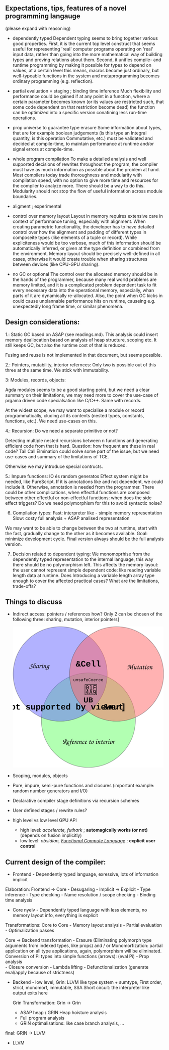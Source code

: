 ## Expectations, tips, features of a novel programming langauge
(please expand with reasoning)
- dependently typed
Dependent typing seems to bring together various good properties. First, it is the current top level construct that seems useful for representing 'real' computer programs operating on 'real' input data, rather than going into the more mathematical way of building types and proving relations about them. Second, it unifies compile- and runtime programming by making it possible for types to depend on values, at a certain level this means, macros become just ordinary, but well-typeable functions in the system and metaprogramming becomes ordinary programming (e.g. reflection).

- partial evaluation = staging ; binding time inference
Much flexibility and performance could be gained if at any point in a function, where a certain parameter becomes known (or its values are restricted such, that some code dependent on that restriction become dead) the function can be optimized into a specific version conatining less run-time operations.

- prop universe to guarantee type erasure
Some information about types, that are for example boolean judgements (is this type an Integral quantity, is this operation Commutative, etc.) must be validated and decided at compile-time, to maintain performance at runtime and/or signal errors at compile-time.

- whole program compilation
To make a detailed analysis and well supported decisions of rewrites throughout the program, the compiler must have as much information as possible about the problem at hand. Most compilers today trade thoroughness and modularity with compilation speed, with no option to give more time and resources for the compiler to analyze more. There should be a way to do this. Modularity should not stop the flow of useful information across module boundaries.

- aligment ; experimental
- control over memory layout
Layout in memory requires extensive care in context of performance tuning, especially with alignment. When creating parametric functionality, the developer has to have detailed control over how the alignment and padding of different types in composeite types (like elements of a tuple or record). While expliciteness would be too verbose, much of this information should be automatically inferred, or given at the type definition or combined from the environment. Memory layout should be precisely well-defined in all cases, otherwise it would create trouble when sharing structures between devices (like CPU-GPU sharing).

- no GC or optional
The control over the allocated memory should be in the hands of the programmer, because many real world problems are memory limited, and it is a complicated problem dependent task to fit every necessary data into the operational memory, especially, whan parts of it are dynamically re-allocated. Also, the point when GC kicks in could cause unplannable performance hits on runtime, causeing e.g. unexpectedly long frame time, or similar phenomena. 


## Design considerations:

1.: Static GC based on ASAP (see readings.md).
This analysis could insert memory deallocation based on analysis of heap structure, scoping etc. It still keeps GC, but also the runtime cost of that is reduced.

Fusing and reuse is not implemented in that document, but seems possible.


2.: Pointers, mutability, interior refernces:
Only two is possible out of this three at the same time.
We stick with immutability.


3: Modules, records, objects:

Agda modules seems to be a good starting point, but we need a clear summary on their limitations, we may need more to cover the use-case of prgama driven code specialsation like C/C++. Same with records.

At the widest scope, we may want to specialise a module or record programmatically, cluding all its contents (nested types, constants, functions, etc.). We need use-cases on this.


4.: Recursion:
Do we need a separate primitive or not?

Detecting multiple nested recursions between n functions and generating efficient code from that is hard.
Question: how frequent are these in real code?
Tail Call Elmination could solve some part of the issue, but we need use-cases and summary of the limitations of TCE.

Otherwise we may introduce special contructs.

5.: Impure functions: IO és random generatos
Effect system might be needed, like PureScript.
If it is annotations like and not dependent, we could include it. Otherwise, annotation is needed from the programmer. There could be other complications, when effectful functions are composed between other effectful or non-effectful functions: when does the side effect triggers? Do we need polymorphism for this to avoid syntactic noise?

6. Compilation types:
Fast: interpreter like - simple memory representation
Slow: costy full analysis + ASAP analised representation

We may want to be able to change between the two at runtime, start with the fast, gradually change to the other as it becomes available. Goal: minimize development cycle. Final version always should be the full analysis version.

7. Decision related to dependent typing:
We monomoprhise from the dependently typed representation to the internal language, this way there should be no polymorphism left. This affects the memory layout: the user cannot represent simple dependent code: like reading variable length data at runtime. Does Introducing a variable length array type enough to cover the affected practical cases? What are the limitations, trade-offs?


## Things to discuss
- Indirect access: pointers / references how?
  Only 2 can be chosen of the following three: sharing, mutation, interior pointers] 
  
  ![Choose at most two](ChooseTwo.svg)

- Scoping, modules, objects
- Pure, impure, semi-pure functions and closures (important example: random number generators and I/O)
- Declarative compiler stage definitions via recursion schemes
- User defined stages / rewrite rules?
- high level vs low level GPU API
  - high level: *accelerate, futhark* ; **automagically works (or not)** (depends on fusion implicitly)
  - low level: *obsidian, [Functional Compute Language](https://github.com/dybber/fcl/blob/master/publications/fhpc2016-fcl.pdf)* ; **explicit user control**
  
  
  
## Current design of the compiler:

* Frontend - Dependently typed language, exressive, lots of information implicit

Elaboration: Frontend -> Core
	- Desugaring
	- Implicit -> Explicit
        - Type inference
        - Type checking
        - Name resolution / scope checking
	- Binding time analysis
	
* Core nyelv - Dependently typed language with less elements, no memory layout info, everything is explicit

Transformations: Core to Core
	- Memory layout analysis
	- Partial evaluation
	- Optimalization passes

Core -> Backend transformation
	- Erasure (Eliminating polymorph type arguments from indexed types, like props)
          and / or Monomorfization: partial application on all type applications, again, polymorphism will be eliminated. Conversion of Pi types into simple functions (arrows): (eval Pi)
	- Prop analysis		
	- Closure conversion
	- Lambda lifting
        - Defunctionalization (generate eval/apply because of strictness)

        
* Backend - low level, Grin: LLVM like type system + sumtype, First order, strict, monomorf, immutable, SSA
	Short circuit: the interpreter like output exits here

	Grin Transformation: Grin -> Grin
	- ASAP heap / GRIN Heap hoisture analysis
	- Full program analysis
	- GRIN optimalisations: like case branch analysis, ...
	
final: GRIN -> LLVM

* LLVM
